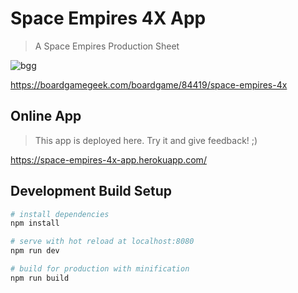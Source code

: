 # Space Empires 4X App

> A Space Empires Production Sheet

![bgg](https://cf.geekdo-images.com/itemrep/img/vTjwJ2b4t_1_2p_e3Q0mlB1Qdpc=/fit-in/246x300/pic953180.jpg "Space Empires 4X")

https://boardgamegeek.com/boardgame/84419/space-empires-4x

## Online App

> This app is deployed here. Try it and give feedback! ;)

https://space-empires-4x-app.herokuapp.com/

## Development Build Setup

``` bash
# install dependencies
npm install

# serve with hot reload at localhost:8080
npm run dev

# build for production with minification
npm run build
```
